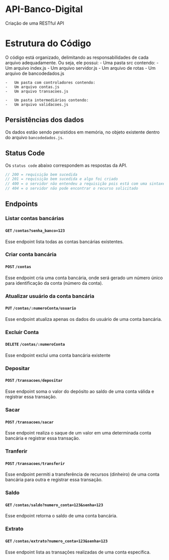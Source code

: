 # API-Banco-Digital
Criação de uma RESTful API 

# Estrutura do Código
O código está organizado, delimitando as responsabilidades de cada arquivo adequadamente. Ou seja, ele possui:
    -   Uma pasta src contendo:
    -   Um arquivo index.js
    -   Um arquivo servidor.js
    -   Um arquivo de rotas
    -   Um arquivo de bancodedados.js

    -   Um pasta com controladores contendo:
    -   Um arquivo contas.js
    -   Um arquivo transacoes.js

    -   Um pasta intermediários contendo:
    -   Um arquivo validacoes.js


## Persistências dos dados
Os dados estão sendo persistidos em memória, no objeto existente dentro do arquivo `bancodedados.js`.
    

## Status Code
Os `status code` abaixo correspondem as respostas da API.
```javascript
// 200 = requisição bem sucedida
// 201 = requisição bem sucedida e algo foi criado
// 400 = o servidor não entendeu a requisição pois está com uma sintaxe/formato inválido
// 404 = o servidor não pode encontrar o recurso solicitado
```


## Endpoints
### Listar contas bancárias
#### `GET` `/contas?senha_banco=123`
Esse endpoint lista todas as contas bancárias existentes.


### Criar conta bancária
#### `POST` `/contas`
Esse endpoint cria uma conta bancária, onde será gerado um número único para identificação da conta (número da conta).


### Atualizar usuário da conta bancária
#### `PUT` `/contas/:numeroConta/usuario`
Esse endpoint atualiza apenas os dados do usuário de uma conta bancária.


### Excluir Conta
#### `DELETE` `/contas/:numeroConta`
Esse endpoint exclui uma conta bancária existente


### Depositar
#### `POST` `/transacoes/depositar`
Esse endpoint soma o valor do depósito ao saldo de uma conta válida e registrar essa transação.


### Sacar
#### `POST` `/transacoes/sacar`
Esse endpoint realiza o saque de um valor em uma determinada conta bancária e registrar essa transação.



### Tranferir
#### `POST` `/transacoes/transferir`
Esse endpoint permiti a transferência de recursos (dinheiro) de uma conta bancária para outra e registrar essa transação.


### Saldo
#### `GET` `/contas/saldo?numero_conta=123&senha=123`
Esse endpoint retorna o saldo de uma conta bancária.


### Extrato
#### `GET` `/contas/extrato?numero_conta=123&senha=123`
Esse endpoint lista as transações realizadas de uma conta específica.